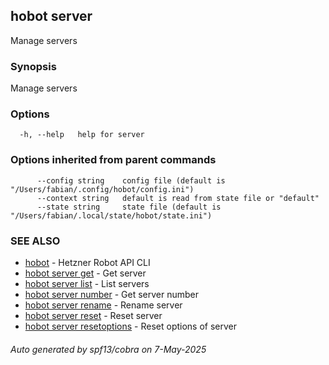 ## hobot server

Manage servers

### Synopsis

Manage servers

### Options

```
  -h, --help   help for server
```

### Options inherited from parent commands

```
      --config string    config file (default is "/Users/fabian/.config/hobot/config.ini")
      --context string   default is read from state file or "default"
      --state string     state file (default is "/Users/fabian/.local/state/hobot/state.ini")
```

### SEE ALSO

* [hobot](hobot.md)	 - Hetzner Robot API CLI
* [hobot server get](hobot_server_get.md)	 - Get server
* [hobot server list](hobot_server_list.md)	 - List servers
* [hobot server number](hobot_server_number.md)	 - Get server number
* [hobot server rename](hobot_server_rename.md)	 - Rename server
* [hobot server reset](hobot_server_reset.md)	 - Reset server
* [hobot server resetoptions](hobot_server_resetoptions.md)	 - Reset options of server

###### Auto generated by spf13/cobra on 7-May-2025
